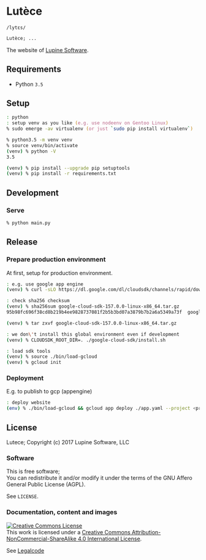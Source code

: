 # Lutèce

`/lytɛs/`


```txt
Lutèce; ...
```

The website of [Lupine Software](https://lupine-software.com).


## Requirements

* Python `3.5`


## Setup

```zsh
: python
: setup venv as you like (e.g. use nodeenv on Gentoo Linux)
% sudo emerge -av virtualenv (or just `sudo pip install virtualenv`)

% python3.5 -m venv venv
% source venv/bin/activate
(venv) % python -V
3.5

(venv) % pip install --upgrade pip setuptools
(venv) % pip install -r requirements.txt
```


## Development

### Serve

```zsh
% python main.py
```


## Release

### Prepare production environment

At first, setup for production environment.

```zsh
: e.g. use google app engine
(venv) % curl -sLO https://dl.google.com/dl/cloudsdk/channels/rapid/downloads/google-cloud-sdk-157.0.0-linux-x86_64.tar.gz

: check sha256 checksum
(venv) % sha256sum google-cloud-sdk-157.0.0-linux-x86_64.tar.gz
95b98fc696f38cd8b219b4ee9828737081f2b5b3bd07a3879b7b2a6a5349a73f  google-cloud-sdk-157.0.0-linux-x86_64.tar.gz

(venv) % tar zxvf google-cloud-sdk-157.0.0-linux-x86_64.tar.gz

: we don\'t install this global environment even if development
(venv) % CLOUDSDK_ROOT_DIR=. ./google-cloud-sdk/install.sh

: load sdk tools
(venv) % source ./bin/load-gcloud
(venv) % gcloud init
```

### Deployment

E.g. to publish to gcp (appengine)

```zsh
: deploy website
(env) % ./bin/load-gcloud && gcloud app deploy ./app.yaml --project <project-id> --verbosity=info
```


## License

Lutece; Copyright (c) 2017 Lupine Software, LLC

### Software

This is free software;  
You can redistribute it and/or modify it under the terms of
the GNU Affero General Public License (AGPL).

See `LICENSE`.

### Documentation, content and images

[![Creative Commons License](
https://i.creativecommons.org/l/by-nc-sa/4.0/88x31.png)](
http://creativecommons.org/licenses/by-nc-sa/4.0/)  
This work is licensed under a [
Creative Commons Attribution-NonCommercial-ShareAlike 4.0 International
License](https://creativecommons.org/licenses/by-nc-sa/4.0/).

See [Legalcode](https://creativecommons.org/licenses/by-nc-sa/4.0/legalcode)
